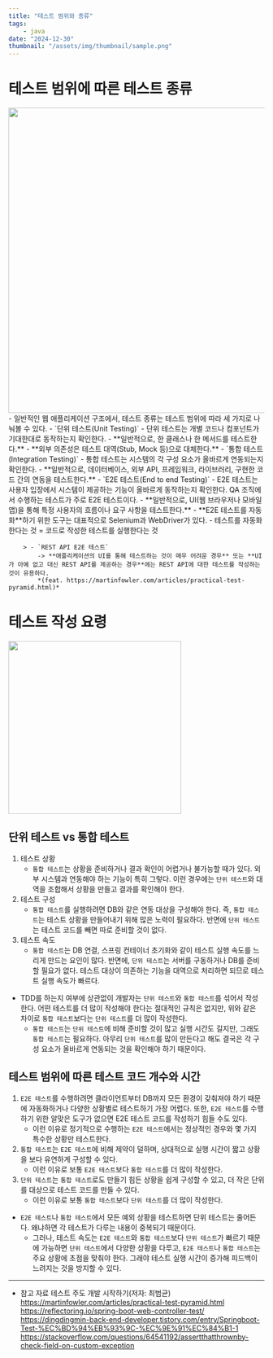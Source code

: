 ```yaml
---
title: "테스트 범위와 종류"
tags:
    - java
date: "2024-12-30"
thumbnail: "/assets/img/thumbnail/sample.png"
---
```

# 테스트 범위에 따른 테스트 종류
<img src="https://github.com/user-attachments/assets/82b9e708-47b7-4ff6-9a68-17eb287ed63f" style="width:600px;" />
- 일반적인 웹 애플리케이션 구조에서, 테스트 종류는 테스트 범위에 따라 세 가지로 나눠볼 수 있다.
    - `단위 테스트(Unit Testing)`
        - 단위 테스트는 개별 코드나 컴포넌트가 기대한대로 동작하는지 확인한다.
            - **일반적으로, 한 클래스나 한 메서드를 테스트한다.**
            - **외부 의존성은 테스트 대역(Stub, Mock 등)으로 대체한다.**
    - `통합 테스트(Integration Testing)`
        - 통합 테스트는 시스템의 각 구성 요소가 올바르게 연동되는지 확인한다.
            - **일반적으로, 데이터베이스, 외부 API, 프레임워크, 라이브러리, 구현한 코드 간의 연동을 테스트한다.**
    - `E2E 테스트(End to end Testing)`
        - E2E 테스트는 사용자 입장에서 시스템이 제공하는 기능이 올바르게 동작하는지 확인한다. QA 조직에서 수행하는 테스트가 주로 E2E 테스트이다.
            - **일반적으로, UI(웹 브라우저나 모바일 앱)을 통해 특정 사용자의 흐름이나 요구 사항을 테스트한다.** 
        - **E2E 테스트를 자동화**하기 위한 도구는 대표적으로 Selenium과 WebDriver가 있다.
            - 테스트를 자동화한다는 것 = 코드로 작성한 테스트를 실행한다는 것

        > - `REST API E2E 테스트`
            -> **애플리케이션의 UI를 통해 테스트하는 것이 매우 어려운 경우** 또는 **UI가 아예 없고 대신 REST API를 제공하는 경우**에는 REST API에 대한 테스트를 작성하는 것이 유용하다.
            *(feat. https://martinfowler.com/articles/practical-test-pyramid.html)*

# 테스트 작성 요령
<img src="https://github.com/user-attachments/assets/c28cd0ed-4ec4-4a6b-999e-e911da8ce53b" style="width:340px;" />

## 단위 테스트 vs 통합 테스트
1. 테스트 상황
    - `통합 테스트`는 상황을 준비하거나 결과 확인이 어렵거나 불가능할 때가 있다. 외부 시스템과 연동해야 하는 기능이 특히 그렇다. 이런 경우에는 `단위 테스트`와 대역을 조합해서 상황을 만들고 결과를 확인해야 한다.
2. 테스트 구성
    - `통합 테스트`를 실행하려면 DB와 같은 연동 대상을 구성해야 한다. 즉, `통합 테스트`는 테스트 상황을 만들어내기 위해 많은 노력이 필요하다. 반면에 `단위 테스트`는 테스트 코드를 빼면 따로 준비할 것이 없다.
3. 테스트 속도
    - `통합 테스트`는 DB 연결, 스프링 컨테이너 초기화와 같이 테스트 실행 속도를 느리게 만드는 요인이 많다. 반면에, `단위 테스트`는 서버를 구동하거나 DB를 준비할 필요가 없다. 테스트 대상이 의존하는 기능을 대역으로 처리하면 되므로 테스트 실행 속도가 빠르다.  

- TDD를 하는지 여부에 상관없이 개발자는 `단위 테스트`와 `통합 테스트`를 섞어서 작성한다. 어떤 테스트를 더 많이 작성해야 한다는 절대적인 규칙은 없지만, 위와 같은 차이로 `통합 테스트`보다는 `단위 테스트`를 더 많이 작성한다.
    - `통합 테스트`는 `단위 테스트`에 비해 준비할 것이 많고 실행 시간도 길지만, 그래도 `통합 테스트`는 필요하다. 아무리 `단위 테스트`를 많이 만든다고 해도 결국은 각 구성 요소가 올바르게 연동되는 것을 확인해야 하기 때문이다.

## 테스트 범위에 따른 테스트 코드 개수와 시간
1. `E2E 테스트`를 수행하려면 클라이언트부터 DB까지 모든 환경이 갖춰져야 하기 때문에 자동화하거나 다양한 상황별로 테스트하기 가장 어렵다. 또한, `E2E 테스트`를 수행하기 위한 알맞은 도구가 없으면 E2E 테스트 코드를 작성하기 힘들 수도 있다.
    - 이런 이유로 정기적으로 수행하는 `E2E 테스트`에서는 정상적인 경우와 몇 가지 특수한 상황만 테스트한다.
2. `통합 테스트`는 `E2E 테스트`에 비해 제약이 덜하며, 상대적으로 실행 시간이 짧고 상황을 보다 유연하게 구성할 수 있다.
    - 이런 이유로 보통 `E2E 테스트`보다 `통합 테스트`를 더 많이 작성한다.
3. `단위 테스트`는 `통합 테스트`로도 만들기 힘든 상황을 쉽게 구성할 수 있고, 더 작은 단위를 대상으로 테스트 코드를 만들 수 있다.
    - 이런 이유로 보통 `통합 테스트`보다 `단위 테스트`를 더 많이 작성한다. 

- `E2E 테스트`나 `통합 테스트`에서 모든 예외 상황을 테스트하면 단위 테스트는 줄어든다. 왜냐하면 각 테스트가 다루는 내용이 중복되기 때문이다.
    - 그러나, 테스트 속도는 `E2E 테스트`와 `통합 테스트`보다 `단위 테스트`가 빠르기 때문에 가능하면 `단위 테스트`에서 다양한 상황을 다루고, `E2E 테스트`나 `통합 테스트`는 주요 상황에 초점을 맞춰야 한다. 그래야 테스트 실행 시간이 증가해 피드백이 느려지는 것을 방지할 수 있다.

---
- 참고 자료
테스트 주도 개발 시작하기(저자: 최범균)   
https://martinfowler.com/articles/practical-test-pyramid.html  
https://reflectoring.io/spring-boot-web-controller-test/  
https://dingdingmin-back-end-developer.tistory.com/entry/Springboot-Test-%EC%BD%94%EB%93%9C-%EC%9E%91%EC%84%B1-1  
https://stackoverflow.com/questions/64541192/assertthatthrownby-check-field-on-custom-exception  